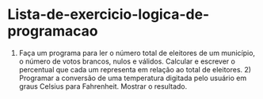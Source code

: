 # Lista-de-exercicio-logica-de-programacao
1) Faça um programa para ler o número total de eleitores de um município, o número de votos brancos, nulos e válidos. Calcular e escrever o percentual que cada um representa em relação ao total de eleitores.  2) Programar a conversão de uma temperatura digitada pelo usuário em graus Celsius para Fahrenheit. Mostrar o resultado.
